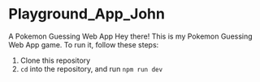 # Playground_App_John
A Pokemon Guessing Web App
Hey there! This is my Pokemon Guessing Web App game. To run it, follow these steps:
1. Clone this repository
2. ```cd``` into the repository, and run ```npm run dev```
